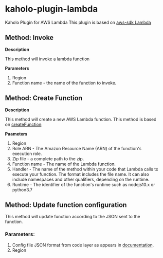# kaholo-plugin-lambda
Kaholo Plugin for AWS Lambda
This plugin is based on [aws-sdk Lambda](https://docs.aws.amazon.com/AWSJavaScriptSDK/latest/AWS/Lambda.html)
## Method: Invoke

**Description**

This method will invoke a lambda function

**Parameters**

1. Region
2. Function name - the name of the function to invoke.

## Method: Create  Function

**Description**

This method will create a new AWS Lambda function. This method is based on [createFunction](https://docs.aws.amazon.com/AWSJavaScriptSDK/latest/AWS/Lambda.html#createFunction-property)

**Paameters**

1. Region
2. Role ARN - The Amazon Resource Name (ARN) of the function's execution role.
3. Zip file - a complete path to the zip.
4. Function name - The name of the Lambda function.
5. Handler - The name of the method within your code that Lambda calls to execute your function. The format includes the file name. It can also include namespaces and other qualifiers, depending on the runtime.
6. Runtime - The identifier of the function's runtime such as nodejs10.x or python3.7

## Method: Update function configuration
This method will update function according to the JSON sent to the function.

### Parameters:
1. Config file JSON format from code layer as appears in [documentation](https://docs.aws.amazon.com/AWSJavaScriptSDK/latest/AWS/Lambda.html#updateFunctionConfiguration-property).
2. Region
